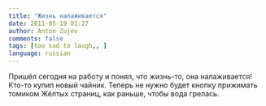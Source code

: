 ```yaml
---
title: "Жизнь налаживается"
date: 2011-05-19 01:27
author: Anton Zujev
comments: false
tags: [too sad to laugh,, ]
language: russian
---
```


Пришёл сегодня на работу и понял, что жизнь-то, она налаживается! Кто-то купил новый чайник. Теперь не нужно будет кнопку прижимать томиком Жёлтых страниц, как раньше, чтобы вода грелась.
